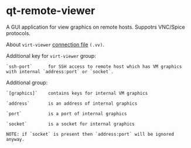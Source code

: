 qt-remote-viewer
=================

A GUI application for view graphics on remote hosts.
Suppotrs VNC/Spice protocols.

About `virt-viewer` [connection file](https://github.com/SPICE/virt-viewer/blob/master/man/remote-viewer.pod#connection-file) `(.vv)`.

Additional key for `virt-viewer` group:

    `ssh-port`      for SSH access to remote host which has VM graphics
    with internal `address:port` or `socket`.

Additional group:

    `[graphics]`    contains keys for internal VM graphics

    `address`       is an address of internal graphics

    `port`          is a port of internal graphics

    `socket`        is a socket for internal graphics

    NOTE: if `socket` is present then `address:port` will be ignored anyway.
